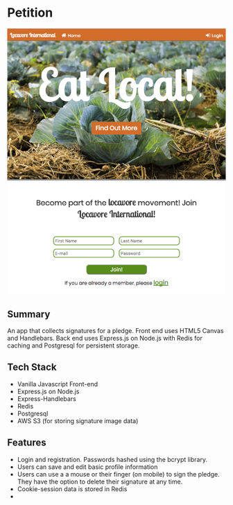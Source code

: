 # Petition
![Landing page. Shows registration](https://raw.githubusercontent.com/maggiewiseman/petition/master/assets/screenshots/LandingPage.png)
## Summary
An app that collects signatures for a pledge.  Front end uses HTML5 Canvas and Handlebars.  Back end uses Express.js on Node.js with Redis for caching and Postgresql for persistent storage.

## Tech Stack
* Vanilla Javascript Front-end
* Express.js on Node.js
* Express-Handlebars
* Redis
* Postgresql 
* AWS S3 (for storing signature image data)


## Features

* Login and registration. Passwords hashed using the bcrypt library. 
* Users can save and edit basic profile information
* Users can use a a mouse or their finger (on mobile) to sign the pledge.  They have the option to delete their signature at any time. 
* Cookie-session data is stored in Redis
*
